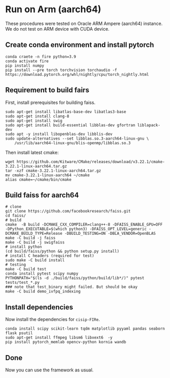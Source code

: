 # Run on Arm (aarch64)
These procedures were tested on Oracle ARM Ampere (aarch64) instance. We do not test on ARM device with CUDA device.
## Create conda environment and install pytorch
```shell
conda craete -n fire python=3.9
conda activate fire
pip install numpy
pip install --pre torch torchvision torchaudio -f https://download.pytorch.org/whl/nightly/cpu/torch_nightly.html
```
## Requirement to build fairs
First, install prerequisites for building faiss.
```shell
sudo apt-get install libatlas-base-dev libatlas3-base
sudo apt-get install clang-8
sudo apt-get install swig
sudo apt-get install build-essential libblas-dev gfortran liblapack-dev
sudo apt -y install libopenblas-dev libblis-dev
sudo update-alternatives --set libblas.so.3-aarch64-linux-gnu \
    /usr/lib/aarch64-linux-gnu/blis-openmp/libblas.so.3
```
Then install latest cmake:
```shell
wget https://github.com/Kitware/CMake/releases/download/v3.22.1/cmake-3.22.1-linux-aarch64.tar.gz
tar -xzf cmake-3.22.1-linux-aarch64.tar.gz
mv cmake-3.22.1-linux-aarch64 ~/cmake
alias cmake=~/cmake/bin/cmake
```

## Build faiss for aarch64
```shell
# clone
git clone https://github.com/facebookresearch/faiss.git
cd faiss/
# build
cmake  -B build -DCMAKE_CXX_COMPILER=clang++-8 -DFAISS_ENABLE_GPU=OFF  -DPython_EXECUTABLE=$(which python3) -DFAISS_OPT_LEVEL=generic -DCMAKE_BUILD_TYPE=Release -DBUILD_TESTING=ON -DBLA_VENDOR=OpenBLAS
make -C build -j faiss
make -C build -j swigfaiss
# install python
(cd build/faiss/python && python setup.py install)
# install C headers (required for test)
sudo make -C build install
# testing
make -C build test
conda install pytest scipy numpy
PYTHONPATH="$(ls -d ./build/faiss/python/build/lib*/)" pytest tests/test_*.py
### note that test_binary might failed. But should be okay
make -C build demo_ivfpq_indexing
```

## Install dependencies
Now install the dependencies for `cisip-FIRe`.
```shell
conda install scipy scikit-learn tqdm matplotlib pyyaml pandas seaborn flask psutil
sudo apt-get install ffmpeg libsm6 libxext6  -y
pip install pytorch_memlab opencv-python kornia wandb
```

## Done
Now you can use the framework as usual.